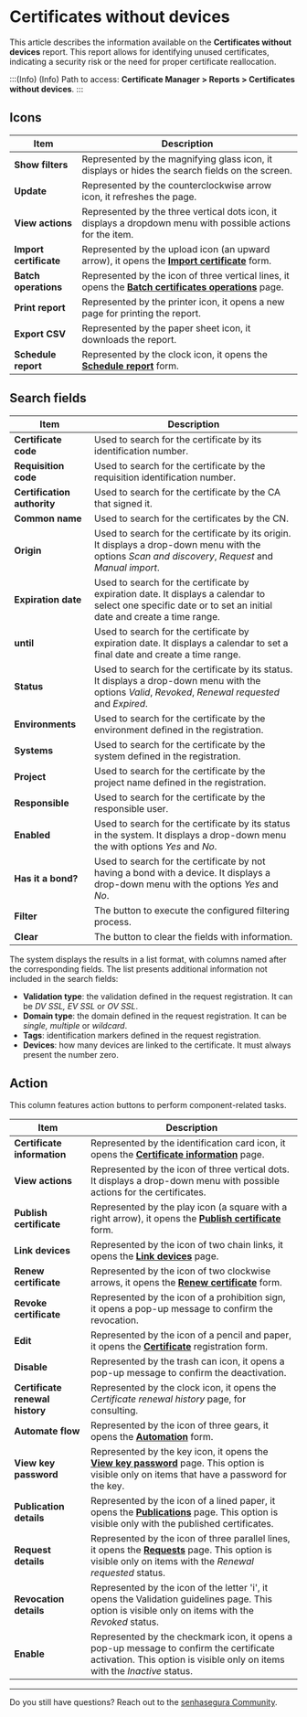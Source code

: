 # Certificates without devices

This article describes the information available on the **Certificates without devices** report.
This report allows for identifying unused certificates, indicating a security risk or the need for proper certificate reallocation.

<!-- Fix callout -->
:::(Info) (Info)
Path to access: **Certificate Manager > Reports > Certificates without devices**.
:::

## Icons

<!-- Fix link -->
|Item | Description |
| --- | --- |
|**Show filters**|Represented by the magnifying glass icon, it displays or hides the search fields on the screen.|
|**Update**|Represented by the counterclockwise arrow icon, it refreshes the page.|
|**View actions**|Represented by the three vertical dots icon, it displays a dropdown menu with possible actions for the item.|
|**Import certificate**|Represented by the upload icon (an upward arrow), it opens the **[Import certificate](/v3-33/docs/certificates-flow-how-to-import-certificate)** form.|
|**Batch operations**|Represented by the icon of three vertical lines, it opens the **[Batch certificates operations](/v3-33/docs/certificate-manager-batch-operations)** page.|
|**Print report**|Represented by the printer icon, it opens a new page for printing the report.|
|**Export CSV**|Represented by the paper sheet icon, it downloads the report.|
|**Schedule report**|Represented by the clock icon, it opens the [**Schedule report**](/v3-33/docs/general-information-how-to-issue-download-and-schedule-device-reports) form.|

## Search fields

|Item | Description |
| --- | --- |
|**Certificate code**|Used to search for the certificate by its identification number.|
|**Requisition code**|Used to search for the certificate by the requisition identification number.|
|**Certification authority**|Used to search for the certificate by the CA that signed it.|
|**Common name**|Used to search for the certificates by the CN.|
|**Origin**|Used to search for the certificate by its origin. It displays a drop-down menu with the options *Scan and discovery*, *Request* and *Manual import*. |
|**Expiration date**|Used to search for the certificate by expiration date. It displays a calendar to select one specific date or to set an initial date and create a time range.|
|**until**|Used to search for the certificate by expiration date. It displays a calendar to set a final date and create a time range.|
|**Status**|Used to search for the certificate by its status. It displays a drop-down menu with the options *Valid*, *Revoked*, *Renewal requested* and *Expired*. |
|**Environments**|Used to search for the certificate by the environment defined in the registration.|
|**Systems**|Used to search for the certificate by the system defined in the registration.|
|**Project**|Used to search for the certificate by the project name defined in the registration.|
|**Responsible**|Used to search for the certificate by the responsible user.|
|**Enabled**|Used to search for the certificate by its status in the system. It displays a drop-down menu the with options *Yes* and *No*.|
|**Has it a bond?**|Used to search for the certificate by not having a bond with a device. It displays a drop-down menu with the options *Yes* and *No*.|
|**Filter**|The button to execute the configured filtering process.|
|**Clear**|The button to clear the fields with information.|

The system displays the results in a list format, with columns named after the corresponding fields. The list presents additional information not included in the search fields:

- **Validation type**: the validation defined in the request registration. It can be *DV SSL, EV SSL* or *OV SSL*.
- **Domain type**: the domain defined in the request registration. It can be *single, multiple* or *wildcard*.
- **Tags**: identification markers defined in the request registration.
- **Devices**: how many devices are linked to the certificate. It must always present the number zero.

## Action

This column features action buttons to perform component-related tasks.

<!-- Fix link -->
|Item | Description |
| --- | --- |
|**Certificate information**|Represented by the identification card icon, it opens the **[Certificate information](/v3-33/docs/certificate-manager-certificate-information)** page.|
|**View actions**|Represented by the icon of three vertical dots. It displays a drop-down menu with possible actions for the certificates.|
| **Publish certificate** |Represented by the play icon (a square with a right arrow), it opens the **[Publish certificate](/v3-33/docs/certificates-flow-how-to-publish-a-certificate)** form.|
| **Link devices** |Represented by the icon of two chain links, it opens the **[Link devices](/v3-33/docs/certificate-manager-settings-how-to-link-devices-certificate)** page.|
|**Renew certificate**|Represented by the icon of two clockwise arrows, it opens the **[Renew certificate](/v3-33/docs/certificates-flow-how-to-renew-a-certificate)** form.|
|**Revoke certificate**|Represented by the icon of a prohibition sign, it opens a pop-up message to confirm the revocation.|
|**Edit**|Represented by the icon of a pencil and paper, it opens the **[Certificate](/v3-33/docs/certificate-manager-reference-certificate-form)** registration form.|
|**Disable**|Represented by the trash can icon, it opens a pop-up message to confirm the deactivation.|
|**Certificate renewal history**|Represented by the clock icon, it opens the *Certificate renewal history* page, for consulting.|
|**Automate flow**|Represented by the icon of three gears, it opens the **[Automation](/v3-33/docs/how-to-automate-the-lifecycle-of-a-certificate)** form.|
|**View key password**|Represented by the key icon, it opens the **[View key password](/v3-33/docs/certificate-manager-settings-how-to-retrieve-cert-passwords)** page. This option is visible only on items that have a password for the key.|
|**Publication details**|Represented by the icon of a lined paper, it opens the **[Publications](/v3-33/docs/certificate-manager-reference-publishing)** page. This option is visible only with the published certificates.|
|**Request details**|Represented by the icon of three parallel lines, it opens the **[Requests](/v3-33/docs/certificate-manager-reference-certificate-requests)** page. This option is visible only on items with the *Renewal requested* status. |
|**Revocation details**|Represented by the icon of the letter 'i',  it opens the Validation guidelines page. This option is visible only on items with the *Revoked* status.|
|**Enable**|Represented by the checkmark icon, it opens a pop-up message to confirm the certificate activation. This option is visible only on items with the *Inactive* status.|

---

Do you still have questions? Reach out to the [senhasegura Community](https://community.senhasegura.io/).
